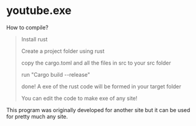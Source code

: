 # youtube.exe


How to compile?

> Install rust
>
> Create a project folder using rust
>
> copy the cargo.toml and all the files in src to your src folder
>
> run "Cargo build --release"
>
> done! A exe of the rust code will be formed in your target folder
>
> You can edit the code to make exe of any site!


This program was originally developed for another site but it can be used for pretty much any site.
